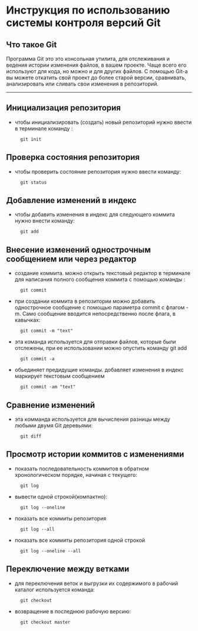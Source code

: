 # **Инструкция по использованию системы контроля версий Git**

## Что такое Git

Программа Git это это консольная утилита, для отслеживания и ведения истории изменения файлов, в вашем проекте. Чаще всего его используют для кода, но можно и для других файлов. С помощью Git-a вы можете откатить свой проект до более старой версии, сравнивать, анализировать или сливать свои изменения в репозиторий.
________________________


## Инициализация репозитория

* чтобы инициализировать (создать) новый репозиторий нужно ввести в терминале команду :

        git init

## Проверка состояния репозитория

* чтобы проверить состояние репозитория нужно ввести команду:

        git status

 ##  Добавление изменений в индекс

* чтобы добавить изменения в индекс для следующего коммита нужно внести команду:

        git add

## Внесение изменений однострочным сообщением или через редактор

* создание коммита. можно открыть текстовый редактор в терминале для написания полного сообщения коммита с помощью команды :

        git commit

* при создании коммита в репозитории можно добавить однострочное сообщение с помощью параметра commit с флагом -m. Само сообщение вводится непосредственно после флага, в кавычках:

        git commit -m "text"        

* эта команда используется для отправки файлов, которые были отслежены, при ее использовании можно опустить команду git add

        git commit -a

* обьединяет предидущие команды. добавляет изменения в индекс маркирует текстовым сообщением

        git commit -am "text"

## Cравнение изменений

* эта комманда используется для вычисления разницы между любыми двумя Git деревьями:

        git diff

## Просмотр истории коммитов с изменениями

* показать последовательность коммитов в обратном хронологическом порядке, начиная с текущего:

        git log

* вывести одной строкой(компактно):

        git log --oneline

* показать все коммиты репозитория

        git log --all

* показать все коммиты репозитория одной строкой 

        git log --oneline --all

## Переключение между ветками

* для переключения веток и выгрузки их содержимого в рабочий каталог используется команда:

        git cheсkout

* возвращение в последнюю рабочую версию:

        git checkout master
    

    




